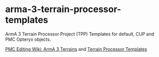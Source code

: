 # arma-3-terrain-processor-templates

ArmA 3 Terrain Processor Project (TPP) Templates for default, CUP and PMC Opteryx objects.

[PMC Editing Wiki: ArmA 3 Terrains](http://pmc.editing.wiki/doku.php?id=arma3:terrain) and [Terrain Processor Templates](http://pmc.editing.wiki/doku.php?id=arma3:terrain:terrain-processor-templates)
